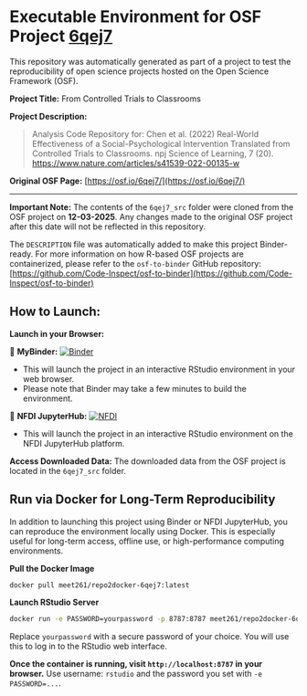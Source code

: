 # Executable Environment for OSF Project [6qej7](https://osf.io/6qej7/)

This repository was automatically generated as part of a project to test the reproducibility of open science projects hosted on the Open Science Framework (OSF).

**Project Title:** From Controlled Trials to Classrooms

**Project Description:**
> Analysis Code Repository for: Chen et al. (2022) Real-World Effectiveness of a Social-Psychological Intervention Translated from Controlled Trials to Classrooms. npj Science of Learning, 7 (20). https://www.nature.com/articles/s41539-022-00135-w

**Original OSF Page:** [https://osf.io/6qej7/](https://osf.io/6qej7/)

---

**Important Note:** The contents of the `6qej7_src` folder were cloned from the OSF project on **12-03-2025**. Any changes made to the original OSF project after this date will not be reflected in this repository.

The `DESCRIPTION` file was automatically added to make this project Binder-ready. For more information on how R-based OSF projects are containerized, please refer to the `osf-to-binder` GitHub repository: [https://github.com/Code-Inspect/osf-to-binder](https://github.com/Code-Inspect/osf-to-binder)

## How to Launch:

**Launch in your Browser:**

🚀 **MyBinder:** [![Binder](https://mybinder.org/badge_logo.svg)](https://mybinder.org/v2/gh/code-inspect-binder/osf_6qej7/HEAD?urlpath=rstudio)

   * This will launch the project in an interactive RStudio environment in your web browser.
   * Please note that Binder may take a few minutes to build the environment.

🚀 **NFDI JupyterHub:** [![NFDI](https://nfdi-jupyter.de/images/nfdi_badge.svg)](https://hub.nfdi-jupyter.de/r2d/gh/code-inspect-binder/osf_6qej7/HEAD?urlpath=rstudio)

   * This will launch the project in an interactive RStudio environment on the NFDI JupyterHub platform.

**Access Downloaded Data:**
The downloaded data from the OSF project is located in the `6qej7_src` folder.

## Run via Docker for Long-Term Reproducibility

In addition to launching this project using Binder or NFDI JupyterHub, you can reproduce the environment locally using Docker. This is especially useful for long-term access, offline use, or high-performance computing environments.

**Pull the Docker Image**

```bash
docker pull meet261/repo2docker-6qej7:latest
```

**Launch RStudio Server**

```bash
docker run -e PASSWORD=yourpassword -p 8787:8787 meet261/repo2docker-6qej7
```
Replace `yourpassword` with a secure password of your choice. You will use this to log in to the RStudio web interface.

**Once the container is running, visit `http://localhost:8787` in your browser.**
Use username: `rstudio` and the password you set with `-e PASSWORD=...`.
